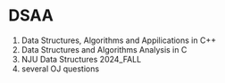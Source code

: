 # DSAA
1. Data Structures, Algorithms and Appilications in C++
2. Data Structures and Algorithms Analysis in C
3. NJU Data Structures 2024_FALL
4. several OJ questions
